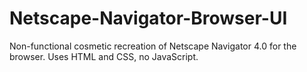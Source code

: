 # Netscape-Navigator-Browser-UI
Non-functional cosmetic recreation of Netscape Navigator 4.0 for the browser. Uses HTML and CSS, no JavaScript.
